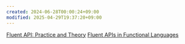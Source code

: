 ```yaml
---
created: 2024-06-28T00:00:24+09:00
modified: 2025-04-29T19:37:20+09:00
---
```


[Fluent API: Practice and Theory](https://blog.sigplan.org/2021/03/02/fluent-api-practice-and-theory/)
[Fluent APIs in Functional Languages](https://dl.acm.org/doi/pdf/10.1145/3586057)
